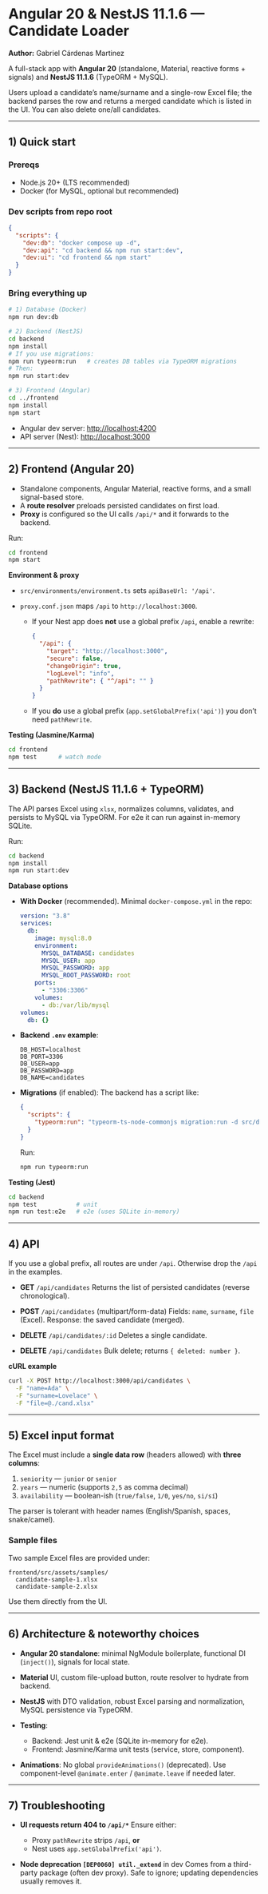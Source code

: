# Angular 20 & NestJS 11.1.6 — Candidate Loader

**Author:** Gabriel Cárdenas Martinez

A full-stack app with **Angular 20** (standalone, Material, reactive forms + signals) and **NestJS 11.1.6** (TypeORM + MySQL).

Users upload a candidate’s name/surname and a single-row Excel file; the backend parses the row and returns a merged candidate which is listed in the UI. You can also delete one/all candidates.

---

## 1) Quick start

### Prereqs

* Node.js 20+ (LTS recommended)
* Docker (for MySQL, optional but recommended)

### Dev scripts from repo root

```json
{
  "scripts": {
    "dev:db": "docker compose up -d",
    "dev:api": "cd backend && npm run start:dev",
    "dev:ui": "cd frontend && npm start"
  }
}
```

### Bring everything up

```bash
# 1) Database (Docker)
npm run dev:db

# 2) Backend (NestJS)
cd backend
npm install
# If you use migrations:
npm run typeorm:run   # creates DB tables via TypeORM migrations
# Then:
npm run start:dev

# 3) Frontend (Angular)
cd ../frontend
npm install
npm start
```

* Angular dev server: [http://localhost:4200](http://localhost:4200)
* API server (Nest): [http://localhost:3000](http://localhost:3000)

---

## 2) Frontend (Angular 20)

* Standalone components, Angular Material, reactive forms, and a small signal-based store.
* A **route resolver** preloads persisted candidates on first load.
* **Proxy** is configured so the UI calls `/api/*` and it forwards to the backend.

Run:

```bash
cd frontend
npm start
```

**Environment & proxy**

* `src/environments/environment.ts` sets `apiBaseUrl: '/api'`.
* `proxy.conf.json` maps `/api` to `http://localhost:3000`.

  * If your Nest app does **not** use a global prefix `/api`, enable a rewrite:

    ```json
    {
      "/api": {
        "target": "http://localhost:3000",
        "secure": false,
        "changeOrigin": true,
        "logLevel": "info",
        "pathRewrite": { "^/api": "" }
      }
    }
    ```
  * If you **do** use a global prefix (`app.setGlobalPrefix('api')`) you don’t need `pathRewrite`.

**Testing (Jasmine/Karma)**

```bash
cd frontend
npm test      # watch mode
```

---

## 3) Backend (NestJS 11.1.6 + TypeORM)

The API parses Excel using `xlsx`, normalizes columns, validates, and persists to MySQL via TypeORM. For e2e it can run against in-memory SQLite.

Run:

```bash
cd backend
npm install
npm run start:dev
```

**Database options**

* **With Docker** (recommended). Minimal `docker-compose.yml` in the repo:

  ```yaml
  version: "3.8"
  services:
    db:
      image: mysql:8.0
      environment:
        MYSQL_DATABASE: candidates
        MYSQL_USER: app
        MYSQL_PASSWORD: app
        MYSQL_ROOT_PASSWORD: root
      ports:
        - "3306:3306"
      volumes:
        - db:/var/lib/mysql
  volumes:
    db: {}
  ```

* **Backend `.env` example**:

  ```
  DB_HOST=localhost
  DB_PORT=3306
  DB_USER=app
  DB_PASSWORD=app
  DB_NAME=candidates
  ```

* **Migrations** (if enabled):
  The backend has a script like:

  ```json
  {
    "scripts": {
      "typeorm:run": "typeorm-ts-node-commonjs migration:run -d src/data-source.ts"
    }
  }
  ```

  Run:

  ```bash
  npm run typeorm:run
  ```

**Testing (Jest)**

```bash
cd backend
npm test           # unit
npm run test:e2e   # e2e (uses SQLite in-memory)
```

---

## 4) API

If you use a global prefix, all routes are under `/api`. Otherwise drop the `/api` in the examples.

* **GET** `/api/candidates`
  Returns the list of persisted candidates (reverse chronological).

* **POST** `/api/candidates` (multipart/form-data)
  Fields: `name`, `surname`, `file` (Excel).
  Response: the saved candidate (merged).

* **DELETE** `/api/candidates/:id`
  Deletes a single candidate.

* **DELETE** `/api/candidates`
  Bulk delete; returns `{ deleted: number }`.

**cURL example**

```bash
curl -X POST http://localhost:3000/api/candidates \
  -F "name=Ada" \
  -F "surname=Lovelace" \
  -F "file=@./cand.xlsx"
```

---

## 5) Excel input format

The Excel must include a **single data row** (headers allowed) with **three columns**:

1. `seniority` — `junior` or `senior`
2. `years` — numeric (supports `2,5` as comma decimal)
3. `availability` — boolean-ish (`true/false`, `1/0`, `yes/no`, `si/sí`)

The parser is tolerant with header names (English/Spanish, spaces, snake/camel).

### Sample files

Two sample Excel files are provided under:

```
frontend/src/assets/samples/
  candidate-sample-1.xlsx
  candidate-sample-2.xlsx
```

Use them directly from the UI.

---

## 6) Architecture & noteworthy choices

* **Angular 20 standalone**: minimal NgModule boilerplate, functional DI (`inject()`), signals for local state.
* **Material** UI, custom file-upload button, route resolver to hydrate from backend.
* **NestJS** with DTO validation, robust Excel parsing and normalization, MySQL persistence via TypeORM.
* **Testing**:

  * Backend: Jest unit & e2e (SQLite in-memory for e2e).
  * Frontend: Jasmine/Karma unit tests (service, store, component).
* **Animations**: No global `provideAnimations()` (deprecated). Use component-level `@animate.enter` / `@animate.leave` if needed later.

---

## 7) Troubleshooting

* **UI requests return 404 to `/api/*`**
  Ensure either:

  * Proxy `pathRewrite` strips `/api`, **or**
  * Nest uses `app.setGlobalPrefix('api')`.

* **Node deprecation `[DEP0060] util._extend`** in dev
  Comes from a third-party package (often dev proxy). Safe to ignore; updating dependencies usually removes it.

